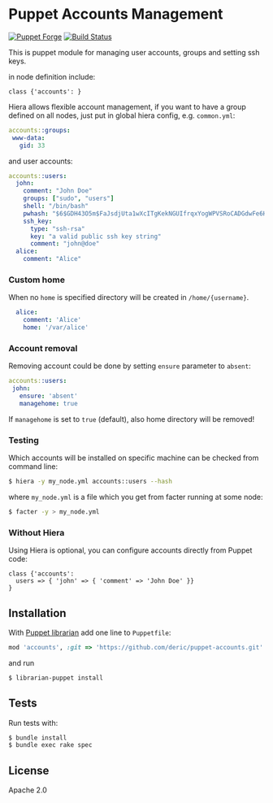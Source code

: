 # Puppet Accounts Management

[![Puppet
Forge](http://img.shields.io/puppetforge/v/deric/accounts.svg)](https://forge.puppetlabs.com/deric/accounts) [![Build Status](https://travis-ci.org/deric/puppet-accounts.png)](https://travis-ci.org/deric/puppet-accounts)

This is puppet module for managing user accounts, groups and setting ssh keys.

in node definition include:

```puppet
class {'accounts': }
```

Hiera allows flexible account management, if you want to have a group defined on all nodes, just put in global hiera config, e.g. `common.yml`:

```YAML
accounts::groups:
 www-data:
   gid: 33
```

and user accounts:

```YAML
accounts::users:
  john:
    comment: "John Doe"
    groups: ["sudo", "users"]
    shell: "/bin/bash"
    pwhash: "$6$GDH43O5m$FaJsdjUta1wXcITgKekNGUIfrqxYogWPVSRoCADGdwFe6H//gzj/VT4lcv55o3z.nrmNb3VbVvgcghz9Ae2Dw0"
    ssh_key:
      type: "ssh-rsa"
      key: "a valid public ssh key string"
      comment: "john@doe"
  alice:
    comment: "Alice"
```

### Custom home

When no `home` is specified directory will be created in `/home/{username}`.

```yaml
  alice:
    comment: 'Alice'
    home: '/var/alice'
```

### Account removal

Removing account could be done by setting `ensure` parameter to `absent`:

```yaml
accounts::users:
 john:
   ensure: 'absent'
   managehome: true
```

If `managehome` is set to `true` (default), also home directory will be removed!

### Testing

Which accounts will be installed on specific machine can be checked from command line:

```bash
$ hiera -y my_node.yml accounts::users --hash
```

where `my_node.yml` is a file which you get from facter running at some node:

```bash
$ facter -y > my_node.yml
```

### Without Hiera

Using Hiera is optional, you can configure accounts directly from Puppet code:


```puppet
class {'accounts':
  users => { 'john' => { 'comment' => 'John Doe' }}
}
```

## Installation

With [Puppet librarian](https://github.com/rodjek/librarian-puppet) add one line to `Puppetfile`:

```ruby
mod 'accounts', :git => 'https://github.com/deric/puppet-accounts.git'
```

and run

```bash
$ librarian-puppet install
```

## Tests

Run tests with:

```bash
$ bundle install
$ bundle exec rake spec
```

## License

Apache 2.0
